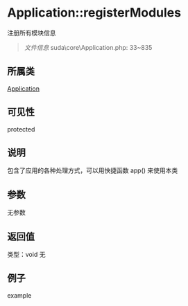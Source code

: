# Application::registerModules
注册所有模块信息
> *文件信息* suda\core\Application.php: 33~835
## 所属类 

[Application](../Application.md)

## 可见性

  protected  
## 说明


包含了应用的各种处理方式，可以用快捷函数 app() 来使用本类


## 参数

无参数

## 返回值
类型：void
无

## 例子

example